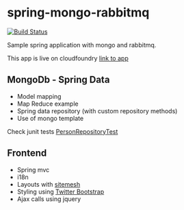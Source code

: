 spring-mongo-rabbitmq
=====================
[![Build Status](https://secure.travis-ci.org/lukasz-kaniowski/spring-mongo-rabbitmq.png)](http://secure.travis-ci.org/lukasz-kaniowski/spring-mongo-rabbitmq)


Sample spring application with mongo and rabbitmq. 

This app is live on cloudfoundry [link to app][2]

## MongoDb - Spring Data

* Model mapping
* Map Reduce example
* Spring data repository (with custom repository methods)
* Use of mongo template

Check junit tests [PersonRepositoryTest][1]

## Frontend 

* Spring mvc
* i18n 
* Layouts with [sitemesh][3]
* Styling using [Twitter Bootstrap][4]
* Ajax calls using jquery


[1]: spring-mongo-rabbitmq/blob/master/src/test/java/com/lkan/sample/mongo/repository/PersonRepositoryTest.java
[2]: http://ukasz-spring.cloudfoundry.com/
[3]: http://wiki.sitemesh.org/display/sitemesh/Home
[4]: http://twitter.github.com/bootstrap/

	

